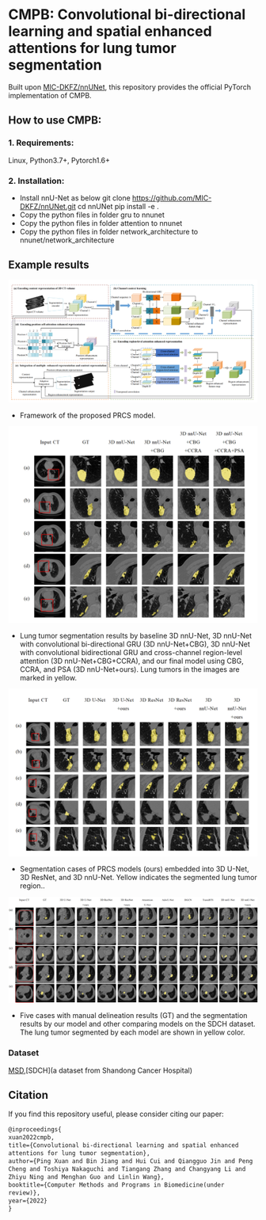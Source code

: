 # CMPB: Convolutional bi-directional learning and spatial enhanced attentions for lung tumor segmentation
Built upon [MIC-DKFZ/nnUNet](https://github.com/MIC-DKFZ/nnUNet), this repository provides the official PyTorch implementation of CMPB.

## How to use CMPB:
### 1. Requirements:
Linux, Python3.7+, Pytorch1.6+
### 2. Installation:
* Install nnU-Net as below
git clone https://github.com/MIC-DKFZ/nnUNet.git
cd nnUNet
pip install -e .
* Copy the python files in folder gru to nnunet
* Copy the python files in folder attention to nnunet
* Copy the python files in folder network_architecture to nnunet/network_architecture

## Example results  
![](results/PRCS.png)
- Framework of the proposed PRCS model.

![](results/Ablation_studies_MSD.png)
- Lung tumor segmentation results by baseline 3D nnU-Net, 3D nnU-Net with convolutional bi-directional GRU (3D nnU-Net+CBG), 3D nnU-Net with convolutional bidirectional GRU and cross-channel region-level attention (3D nnU-Net+CBG+CCRA), and our final model using CBG, CCRA, and PSA (3D nnU-Net+ours). Lung tumors in the images are marked in yellow.

![](results/Investigation_of_different_segmentation_backbones_MSD.png)
- Segmentation cases of PRCS models (ours) embedded into 3D U-Net, 3D ResNet, and 3D nnU-Net. Yellow indicates the segmented lung tumor region..

![](results/Comparison_with_other_state-of-the-art_methods_SDCH.png)
- Five cases with manual delineation results (GT) and the segmentation results by our model and
other comparing models on the SDCH dataset. The lung tumor segmented by each model are shown in
yellow color.

### Dataset
[MSD](http://medicaldecathlon.com/),[SDCH](a dataset from Shandong Cancer Hospital)

## Citation
If you find this repository useful, please consider citing our paper:
```
@inproceedings{
xuan2022cmpb,
title={Convolutional bi-directional learning and spatial enhanced attentions for lung tumor segmentation},
author={Ping Xuan and Bin Jiang and Hui Cui and Qiangguo Jin and Peng Cheng and Toshiya Nakaguchi and Tiangang Zhang and Changyang Li and Zhiyu Ning and Menghan Guo and Linlin Wang},
booktitle={Computer Methods and Programs in Biomedicine(under review)},
year={2022}
}
```

